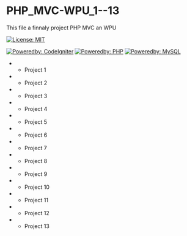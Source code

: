 # PHP_MVC-WPU_1--13
This file a finnaly project PHP MVC an WPU

[![License: MIT](https://img.shields.io/badge/License-MIT-yellow.svg?style=plastic)](https://opensource.org/licenses/MIT)

[![Poweredby: CodeIgniter](https://img.shields.io/badge/Bootstrap-v5.0-lightgrey.svg?style=plastic&logo=bootstrap&logoColor=white&labelColor=orange)](https://codeigniter.com/) [![Poweredby: PHP](https://img.shields.io/badge/php-%3E=8.0.9-lightgrey.svg?style=plastic&logo=php&logoColor=white&labelColor=8892BF)](http://www.php.net/) [![Poweredby: MySQL](https://img.shields.io/badge/MySQL-%3E=8.0-lightgrey.svg?style=plastic&logo=mysql&logoColor=white&labelColor=0074a3)](https://www.mysql.com)

- - Project 1
- - Project 2
- - Project 3
- - Project 4
- - Project 5
- - Project 6
- - Project 7
- - Project 8
- - Project 9
- - Project 10
- - Project 11
- - Project 12
- - Project 13
